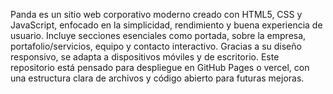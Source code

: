 Panda es un sitio web corporativo moderno creado con HTML5, CSS y JavaScript, enfocado en la simplicidad, rendimiento y buena experiencia de usuario.
Incluye secciones esenciales como portada, sobre la empresa, portafolio/servicios, equipo y contacto interactivo. Gracias a su diseño responsivo, se adapta a dispositivos móviles y de escritorio.
Este repositorio está pensado para despliegue en GitHub Pages o vercel, con una estructura clara de archivos y código abierto para futuras mejoras.
